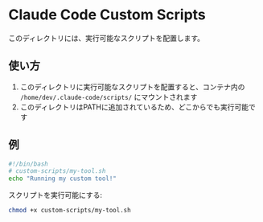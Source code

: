 # Claude Code Custom Scripts

このディレクトリには、実行可能なスクリプトを配置します。

## 使い方

1. このディレクトリに実行可能なスクリプトを配置すると、コンテナ内の `/home/dev/.claude-code/scripts/` にマウントされます
2. このディレクトリはPATHに追加されているため、どこからでも実行可能です

## 例

```bash
#!/bin/bash
# custom-scripts/my-tool.sh
echo "Running my custom tool!"
```

スクリプトを実行可能にする:
```bash
chmod +x custom-scripts/my-tool.sh
```